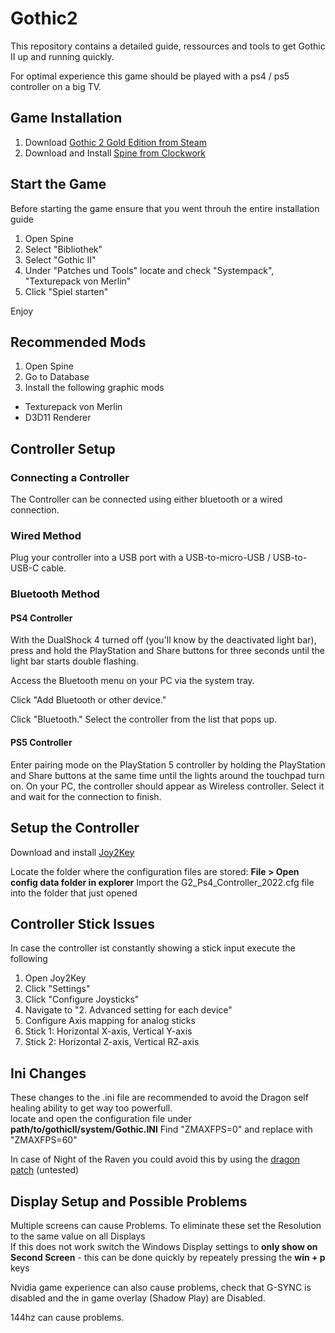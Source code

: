 # Gothic2
This repository contains a detailed guide, ressources and tools to get Gothic II up and running quickly.

For optimal experience this game should be played with a ps4 / ps5 controller on a big TV.

## Game Installation
1. Download [Gothic 2 Gold Edition from Steam](https://store.steampowered.com/app/39510/Gothic_II_Gold_Edition/)
2. Download and Install [Spine from Clockwork](https://clockwork-origins.com/spine/)

## Start the Game
Before starting the game ensure that you went throuh the entire installation guide
1. Open Spine
2. Select "Bibliothek"
3. Select "Gothic II"
4. Under "Patches und Tools" locate and check "Systempack", "Texturepack von Merlin"
5. Click "Spiel starten"

Enjoy

## Recommended Mods
1. Open Spine
2. Go to Database
3. Install the following graphic mods

- Texturepack von Merlin
- D3D11 Renderer

## Controller Setup

### Connecting a Controller
The Controller can be connected using either bluetooth or a wired connection.

### Wired Method
Plug your controller into a USB port with a USB-to-micro-USB / USB-to-USB-C cable.

### Bluetooth Method

#### PS4 Controller
With the DualShock 4 turned off (you'll know by the deactivated light bar), press and hold the PlayStation and Share buttons for three seconds until the light bar starts double flashing.

Access the Bluetooth menu on your PC via the system tray.

Click "Add Bluetooth or other device."

Click "Bluetooth."
Select the controller from the list that pops up.

#### PS5 Controller
Enter pairing mode on the PlayStation 5 controller by holding the PlayStation and Share buttons at the same time until the lights around the touchpad turn on.
On your PC, the controller should appear as Wireless controller.
Select it and wait for the connection to finish.

## Setup the Controller

Download and install [Joy2Key](https://joytokey.net/en/download)

Locate the folder where the configuration files are stored: **File > Open config data folder in explorer**
Import the G2_Ps4_Controller_2022.cfg file into the folder that just opened

## Controller Stick Issues
In case the controller ist constantly showing a stick input execute the following
1. Open Joy2Key
2. Click "Settings" 
3. Click "Configure Joysticks"
4. Navigate to "2. Advanced setting for each device"
5. Configure Axis mapping for analog sticks
6. Stick 1: Horizontal X-axis, Vertical Y-axis
7. Stick 2: Horizontal Z-axis, Vertical RZ-axis

## Ini Changes
These changes to the .ini file are recommended to avoid the Dragon self healing ability to get way too powerfull.<br>
locate and open the configuration file under **path/to/gothicII/system/Gothic.INI**
Find "ZMAXFPS=0" and replace with "ZMAXFPS=60"

In case of Night of the Raven you could avoid this by using the [dragon patch](https://www.worldofgothic.de/dl/download_703.htm) (untested)

## Display Setup and Possible Problems
Multiple screens can cause Problems. To eliminate these set the Resolution to the same value on all Displays<br>
If this does not work switch the Windows Display settings to **only show on Second Screen** - this can be done quickly by repeately pressing the **win + p** keys

Nvidia game experience can also cause problems, check that G-SYNC is disabled and the in game overlay (Shadow Play) are Disabled. 

144hz can cause problems.
